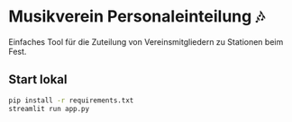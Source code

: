# Musikverein Personaleinteilung 🎶

Einfaches Tool für die Zuteilung von Vereinsmitgliedern zu Stationen beim Fest.

## Start lokal
```bash
pip install -r requirements.txt
streamlit run app.py
